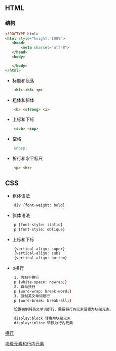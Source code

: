 ## HTML

### 结构

```html
<!DOCTYPE html>
<html style="height: 100%">
   <head>
       <meta charset="utf-8">
   </head>
   <body>

   </body>
</html>
```

- 标题和段落
```html
    <h1>~<h6> <p>
```
- 粗体和斜体
```html
    <b> <strong> <i>
```
- 上标和下标
```html
    <sub> <sup>
```
- 空格
```html
    &nbsp;
```
- 折行和水平标尺
```html
    <p> <hr>
```

## CSS

- 粗体语法
```sh
    div {font-weight: bold}
```
- 斜体语法
```sh
    p {font-style: italic}
    p {font-style: oblique}
```
- 上标和下标
```sh   
    {vertical-align: super}
    {vertical-align: sub}
    {vertical-align: bottom}
```
- p换行 
```sh
    1. 强制不换行
    p {white-space: nowrap;}
    2. 自动换行
    p {word-wrap: break-word;}
    3. 强制英文单词断行 
    p {word-break: break-all;}

    设置强制将英文单词断行，需要将行内元素设置为块级元素。

    display:block 转换为块级元素
    display:inline 转换为行内元素
```
[换行](https://blog.csdn.net/liuyan19891230/article/details/50969393)

[块级元素和行内元素](https://www.jianshu.com/p/d69878549d92)